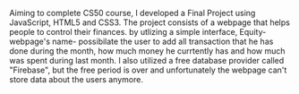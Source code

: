 Aiming to complete CS50 course, I developed a Final Project using JavaScript, HTML5 and CSS3. The project consists of a webpage that helps people to control their finances. by utlizing a simple interface, Equity-webpage's name- possibilate the user to add all transaction that he has done during the month, how much money he currtently has and how much was spent during last month. 
I also utilized a free database provider called "Firebase", but the free period is over and unfortunately the webpage can't store data about the users anymore.
